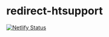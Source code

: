 # redirect-htsupport

[![Netlify Status](https://api.netlify.com/api/v1/badges/95a0c89e-09cf-4020-a2b7-3386e7179af9/deploy-status)](https://app.netlify.com/sites/friendly-ritchie-b8e850/deploys)
